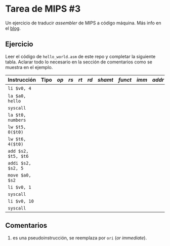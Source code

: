# Tarea de MIPS \#3

Un ejercicio de traducir _assembler_ de MIPS a código máquina.
Más info en el [blog](https://la35.net/orga/mips-maquina.html).

## Ejercicio

Leer el código de `hello_world.asm` de este repo y completar la siguiente tabla. Aclarar todo lo necesario en la sección de comentarios como se muestra en el ejemplo.

|Instrucción|Tipo|_op_|_rs_|_rt_|_rd_|_shamt_|_funct_|_imm_|_addr_|Comentarios|
|---|---|---|---|---|---|---|---|---|---|---|
|`li $v0, 4`| | | | | | | | | |\#1 |
|`la $a0, hello`| | | | | | | | | |
|`syscall`| | | | | | | | | |
|`la $t0, numbers`| | | | | | | | | |
|`lw $t5, 0($t0)`| | | | | | | | | |
|`lw $t6, 4($t0)` | | | | | | | | | |
|`add $s2, $t5, $t6`| | | | | | | | | |
|`addi $s2, $s2, 5`| | | | | | | | | |
|`move $a0, $s2`| | | | | | | | | |
|`li $v0, 1`| | | | | | | | | |
|`syscall`| | | | | | | | | |
|`li $v0, 10`| | | | | | | | | |
|`syscall`| | | | | | | | | |

## Comentarios

1. es una pseudoinstrucción, se reemplaza por `ori` (_or immediate_).
